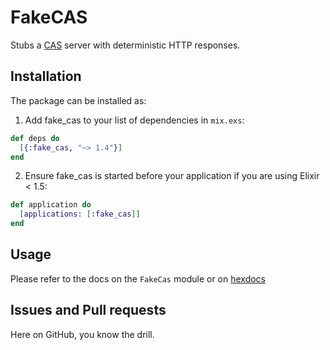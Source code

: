 # FakeCAS

Stubs a [CAS](https://github.com/apereo/cas) server with deterministic HTTP responses.

## Installation

The package can be installed as:

  1. Add fake_cas to your list of dependencies in `mix.exs`:

  ```elixir
  def deps do
    [{:fake_cas, "~> 1.4"}]
  end
  ```


  2. Ensure fake_cas is started before your application if you are using Elixir < 1.5:

  ```elixir
  def application do
    [applications: [:fake_cas]]
  end
  ```


## Usage

Please refer to the docs on the `FakeCas` module or on [hexdocs](https://hexdocs.pm/fake_cas/)


## Issues and Pull requests

Here on GitHub, you know the drill.
